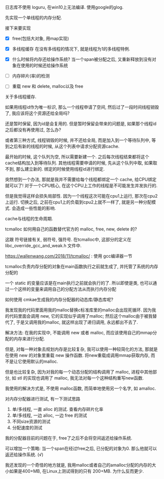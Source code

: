 日志库不使用 loguru, 在win10上无法编译. 使用google的glog. 

先实现一个单线程的内存分配. 

接下来要实现
- [x] free(包括大对象, 用map实现)
- [x] 多线程缓存
    在没有多线程的情况下, 就是线程为1的多线程特例. 
- [x] 什么时候将内存还给操作系统? 当一个span被分配之后, 又重新释放到没有对象在使用的时候还给操作系统
- [ ] 内存碎片(率)的检测
- [ ] 重载 new 和 delete, malloc以及 free


关于多线程缓存.

如果用线程id作为唯一标识, 那么一个线程申请了空间, 然后过了一段时间线程销毁了, 我应该将这个资源还给全局吗? 

还是暂时保留, 因为id是会复用的. 但是暂时保留会带来的问题是, 如果那个线程id之后都没有再使用过, 怎么办?

或者第三种方式, 线程销毁的时候, 并不还给全局, 而是加入到一个等待队列中, 等到之后有新的线程的时候, 从这个列表中请求分配资源cache.

最开始的时候, 这个队列为空, 所以需要新建一个. 之后每次线程结束都将这个cache结构加入到等待队列. 
其他线程需要申请的时候, 先从这个队列中取, 如果取不到, 那么建立新的.
绑定的时候使用线程id进行绑定. 


突然想到一个办法, 那就是我并不需要给每个线程都绑定一个 cache, 给CPU绑定就可以了!
对于一个CPU核心, 在这个CPU上工作的线程是不可能发生并发执行的.

但是我觉得这样会损失局部性. 因为一个线程这次可能在cpu1上运行, 那次在cpu2上运行. 
切换之后, 之前在cpu1上的负载到cpu2上就不一样了, 就是另一种分配模式. 会造成一些性能的影响. 


cache与线程的生命周期. 


tcmalloc 如何用自己的函数替代官方的 malloc, free, new, delete 的?

这跟 符号链接有关, 弱符号, 强符号. 在tcmalloc中, 这部分的定义在 libc_override_gcc_and_weak.h 文件中. 

https://wallenwang.com/2018/11/tcmalloc/ : 使用 gcc编译器一节

tcmalloc负责内存分配的对象在main函数执行之前就生成了, 并托管了系统的内存分配的

一个 static 的变量应该是在main执行之前就会执行的了. 所以即使是类, 也可以通过一个这样的变量来调用自己的分配方法从而执行内存分配

如何使用 cmkae生成我的内存分配器的动态库/静态库呢? 

我发现我的代码里面用我的malloc替换c标准库里的malloc会出现死循环. 因为我的代码里面会调用 new, 它的实现似乎调用了malloc;
然后这个malloc由于被我替代了, 于是又调用我的malloc, 就这样出现了递归调用, 永远都出不去了. 

解决方法: 在我的实现中, 不能调用 new 或者 malloc, 而应该使用自己的mmap分配的内存来进行分配. 

但是, 对每一种对象去规划内存是比较复杂, 我可以使用一种较简化的方法, 那就是在使用 new 的对象里重载 new 操作函数.
将new重载成调用mmap获取内存, 而不是让它使用默认的malloc.  

但是也比较复杂, 因为对我的每一个动态分配的结构调用了 malloc, 进程中其他部分, 如 stl 的实现也调用了 malloc, 我无法对每一个这种结构重写new函数.

我使用的解决方式是, 不使用 malloc函数, 而简单地使用另一个名字, 如 amalloc. 

对内存分配器进行测试, 有一下测试思路

1. 单/多线程, 一直 alloc 的测试. 查看内存碎片化率
2. 单/多线程, 一边 alloc, 一边 free 的测试
3. 不同size资源的测试
4. 分配速度的测试


我的分配器目前的问题在于, free了之后不会将空间返还给操作系统.  

可以增加一个策略: 当一个span在经过free之后, 已分配的对象为0. 那么他就可以返还给操作系统. (√)

我还发现的一个奇怪的地方就是, 我用malloc或者自己的amalloc分配的内存的大小如果是400+MB, 在Linux上测试得到的只有 200+MB. 为什么反而更少. 


